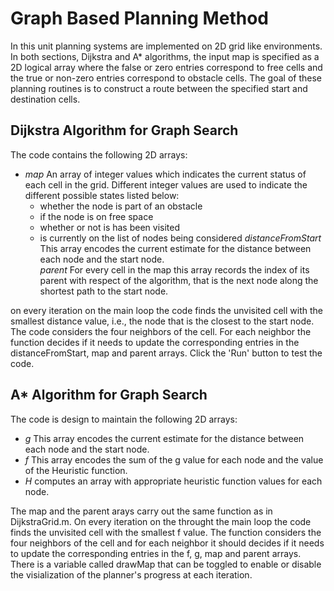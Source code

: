 # Graph Based Planning Method

In this unit planning systems are implemented on 2D grid like environments. In both sections, Dijkstra and A* algorithms, the input map is specified as a 2D logical array where the false or zero entries correspond to free cells and the true or non-zero entries correspond to obstacle cells. The goal of these planning routines is to construct a route between the specified start and destination cells.

## Dijkstra Algorithm for Graph Search
The code contains the following 2D arrays:<br />
- *map* An array of integer values which indicates the current status of each cell in the grid. Different integer values are used to indicate the different possible states listed below:
	- whether the node is part of an obstacle
	- if the node is on free space
	- whether or not is has been visited
	- is currently on the list of nodes being considered
*distanceFromStart* This array encodes the current estimate for the distance between each node and the start node.<br />
*parent* For every cell in the map this array records the index of its parent with respect of the algorithm, that  is the next node along the shortest path to the start node.<br />

on every iteration on the main loop the code finds the unvisited cell with the smallest distance value, i.e., the node that is the closest to the start node. The code considers the four neighbors of the cell. For each neighbor the function decides if it needs to update the corresponding entries in the distanceFromStart, map and parent arrays. Click the 'Run' button to test the code.

## A* Algorithm for Graph Search
The code is design to maintain the following 2D arrays:
- *g* This array encodes the current estimate for the distance between each node and the start node.
- *f* This array encodes the sum of the g value for each node and the value of the Heuristic function.
- *H* computes an array with appropriate heuristic function values for each node.

The map and the parent arays carry out the same function as in DijkstraGrid.m. On every iteration on the throught the main loop the code finds the unvisited cell with the smallest f value. The function considers the four neighbors of the cell and for each neighbor it should decides if it needs to update the corresponding entries in the f, g, map and parent arrays. There is a variable called drawMap that can be toggled to enable or disable the visialization of the planner's progress at each iteration.
